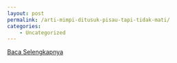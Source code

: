 ```yaml
---
layout: post
permalink: /arti-mimpi-ditusuk-pisau-tapi-tidak-mati/
categories:
    - Uncategorized
---
```


[Baca Selengkapnya](/07)